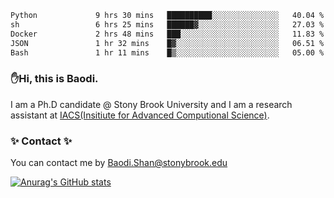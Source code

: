 <!--START_SECTION:waka-->

```txt
Python             9 hrs 30 mins   ██████████░░░░░░░░░░░░░░░   40.04 %
sh                 6 hrs 25 mins   ██████▓░░░░░░░░░░░░░░░░░░   27.03 %
Docker             2 hrs 48 mins   ███░░░░░░░░░░░░░░░░░░░░░░   11.83 %
JSON               1 hr 32 mins    █▓░░░░░░░░░░░░░░░░░░░░░░░   06.51 %
Bash               1 hr 11 mins    █▒░░░░░░░░░░░░░░░░░░░░░░░   05.00 %
```

<!--END_SECTION:waka-->

### ✋Hi, this is Baodi. 

I am a Ph.D candidate @ Stony Brook University and I am a research assistant at [IACS(Insitiute for Advanced Computional Science)](https://iacs.stonybrook.edu/).

### ✨ Contact ✨

You can contact me by [Baodi.Shan@stonybrook.edu](mailto:Baodi.Shan@stonybrook.edu)

[![Anurag's GitHub stats](https://github-readme-stats.vercel.app/api?username=lwshanbd&theme=jolly&show_icons=true&count_private=true&include_all_commits=true)](https://github.com/anuraghazra/github-readme-stats)



<!--
**lwshanbd/lwshanbd** is a ✨ _special_ ✨ repository because its `README.md` (this file) appears on your GitHub profile.

Here are some ideas to get you started:

- 🔭 I’m currently working on ...
- 🌱 I’m currently learning ...
- 👯 I’m looking to collaborate on ...
- 🤔 I’m looking for help with ...
- 💬 Ask me about ...
- 📫 How to reach me: ...
- 😄 Pronouns: ...
- ⚡ Fun fact: ...
-->
